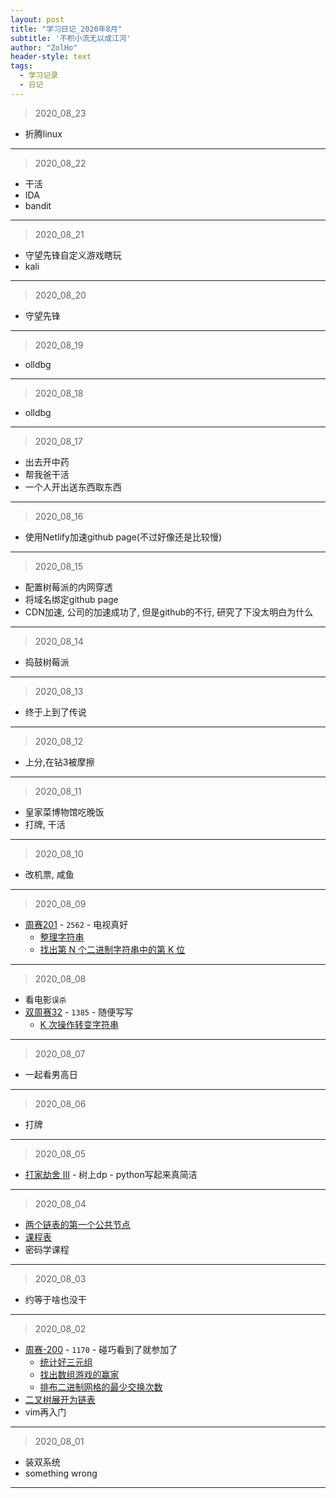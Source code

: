 ```yaml
---
layout: post
title: "学习日记_2020年8月"
subtitle: '不积小流无以成江河'
author: "ZolHo"
header-style: text
tags:
  - 学习记录
  - 日记
---
```


> 2020_08_23

- 折腾linux

---

> 2020_08_22

- 干活
- IDA
- bandit

---

> 2020_08_21

- 守望先锋自定义游戏瞎玩
- kali

---

> 2020_08_20

- 守望先锋

---

> 2020_08_19

- olldbg

---

> 2020_08_18

- olldbg

---

> 2020_08_17

- 出去开中药
- 帮我爸干活
- 一个人开出送东西取东西


---

> 2020_08_16

- 使用Netlify加速github page(不过好像还是比较慢)

---

> 2020_08_15

- 配置树莓派的内网穿透
- 将域名绑定github page
- CDN加速, 公司的加速成功了, 但是github的不行, 研究了下没太明白为什么

---

> 2020_08_14

- 捣鼓树莓派

---

> 2020_08_13

- 终于上到了传说

----

> 2020_08_12

- 上分,在钻3被摩擦

---

> 2020_08_11

- 皇家菜博物馆吃晚饭
- 打牌, 干活

---

> 2020_08_10

- 改机票, 咸鱼

---

> 2020_08_09

- [周赛201](https://leetcode-cn.com/contest/weekly-contest-201/) - `2562` - 电视真好
  - [整理字符串](https://leetcode-cn.com/contest/weekly-contest-201/problems/make-the-string-great/)
  - [找出第 N 个二进制字符串中的第 K 位](https://leetcode-cn.com/contest/weekly-contest-201/problems/find-kth-bit-in-nth-binary-string/)


---

> 2020_08_08

- 看电影`误杀`
- [双周赛32](https://leetcode-cn.com/contest/biweekly-contest-32/) - `1385` - 随便写写
  - [K 次操作转变字符串](https://leetcode-cn.com/problems/can-convert-string-in-k-moves/submissions/)

---

> 2020_08_07

- 一起看男高日

---

> 2020_08_06

- 打牌

---

> 2020_08_05

- [打家劫舍 III](https://leetcode-cn.com/problems/house-robber-iii/) - 树上dp - python写起来真简洁

---

> 2020_08_04

- [两个链表的第一个公共节点](https://leetcode-cn.com/problems/liang-ge-lian-biao-de-di-yi-ge-gong-gong-jie-dian-lcof/)
- [课程表](https://leetcode-cn.com/problems/course-schedule/)
- 密码学课程

---

> 2020_08_03

- 约等于啥也没干

---

> 2020_08_02

- [周赛-200](https://leetcode-cn.com/contest/weekly-contest-200) - `1170` - 碰巧看到了就参加了
  - [统计好三元组](https://leetcode-cn.com/problems/count-good-triplets/)
  - [找出数组游戏的赢家](https://leetcode-cn.com/problems/find-the-winner-of-an-array-game/)
  - [排布二进制网格的最少交换次数](https://leetcode-cn.com/problems/minimum-swaps-to-arrange-a-binary-grid/)
- [二叉树展开为链表](https://leetcode-cn.com/problems/flatten-binary-tree-to-linked-list/)
- vim再入门

---

> 2020_08_01

- 装双系统
- something wrong

---
